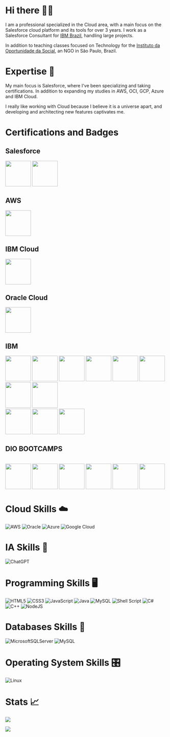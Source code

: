 # Hi there 👨‍💻
I am a professional specialized in the Cloud area, with a main focus on the Salesforce cloud platform and its tools for over 3 years. I work as a Salesforce Consultant for [IBM Brazil](https://www.ibm.com/br-pt), handling large projects.

In addition to teaching classes focused on Technology for the [Instituto da Oportunidade da Social](https://ios.org.br/), an NGO in São Paulo, Brazil.

# Expertise 💼
My main focus is Salesforce, where I've been specializing and taking certifications. In addition to expanding my studies in AWS, OCI, GCP, Azure and IBM Cloud.

I really like working with Cloud because I believe it is a universe apart, and developing and architecting new features captivates me.


# Certifications and Badges 
## Salesforce


<img src="https://github.com/enriqSilv/enriqSilv/assets/120118274/7b79f99c-0d4a-4e13-a0ce-fb121f67a966" width="80" height="80">
<img src="https://github.com/enriqSilv/enriqSilv/assets/120118274/a5a333d7-ee01-48de-8e79-6b5228a43552" width="80" height="80">
<br />

## AWS 
<img src="https://github.com/enriqSilv/enriqSilv/assets/120118274/5d06aa78-1383-47b6-8965-4a187ea398f7" width="80" height="80">

<br/>

## IBM Cloud
<img src="https://github.com/enriqSilv/enriqSilv/assets/120118274/7ca91768-b036-4774-b25b-4795aa499200" width="80" height="80">

<br/>

## Oracle Cloud
<img src="https://github.com/enriqSilv/enriqSilv/assets/120118274/43f70360-430d-487c-bc39-4278a53a1fce" width="80" height="80">

<br/>

## IBM
<img src="https://github.com/enriqSilv/enriqSilv/assets/120118274/c9f7ea82-b710-4e11-aec9-d2eb9e71d2c9" width="80" height="80">
<img src="https://github.com/enriqSilv/enriqSilv/assets/120118274/21dea914-e51e-40d2-82bc-821cf3332aa4" width="80" height="80">
<img src="https://github.com/enriqSilv/enriqSilv/assets/120118274/6a2769c5-18b7-42c5-acb1-a45b2070da26" width="80" height="80">
<img src="https://github.com/enriqSilv/enriqSilv/assets/120118274/2272216d-ddad-4f40-90b4-f5526cf964a1" width="80" height="80">
<img src="https://github.com/enriqSilv/enriqSilv/assets/120118274/725de648-bd5f-47ea-8e9e-e19a16115817" width="80" height="80">
<img src="https://github.com/enriqSilv/enriqSilv/assets/120118274/70b05289-dc9a-467f-99cd-684cdcad6cb0" width="80" height="80">
<img src="https://github.com/enriqSilv/enriqSilv/assets/120118274/d0cc4aa7-c301-40f0-9853-b4ac51144a6d" width="80" height="80">
<img src="https://github.com/enriqSilv/enriqSilv/assets/120118274/f430eb32-7866-4196-8a9e-817e61f0b7e6" width="80" height="80">

<br />
<img src="https://github.com/enriqSilv/enriqSilv/assets/120118274/8eafd378-f810-489c-b050-7712c958097e" width="80" height="80">
<img src="https://github.com/enriqSilv/enriqSilv/assets/120118274/8b6d8ef1-2328-4c7b-a56f-a2af7ff30235" width="80" height="80">
<img src="https://github.com/enriqSilv/enriqSilv/assets/120118274/58da31d2-16d2-4fd4-9c38-f140a4a22cc4" width="80" height="80">

<br/>


## DIO BOOTCAMPS
<br/>
<img src="https://github.com/enriqSilv/enriqSilv/assets/120118274/5a3608f1-73c0-4527-8999-154ba9328822" width="80" height="80">
<img src="https://github.com/enriqSilv/enriqSilv/assets/120118274/2d40c3be-38a8-4c6d-9771-1561e8baa031" width="80" height="80">
<img src="https://github.com/enriqSilv/enriqSilv/assets/120118274/bd34fc55-3a4d-4496-aec7-6bebfb3128d9" width="80" height="80">
<img src="https://github.com/enriqSilv/enriqSilv/assets/120118274/0b88525e-04ad-4829-8f67-8ce568be3c00" width="80" height="80">
<img src="https://github.com/enriqSilv/enriqSilv/assets/120118274/b85ab10f-56e8-4e88-9bd1-0514d2890306" width="80" height="80">
<img src="https://github.com/enriqSilv/enriqSilv/assets/120118274/e06dfc3a-1a28-4377-bbd6-d545cb36be39" width="80" height="80">



# Cloud Skills ☁️
![AWS](https://img.shields.io/badge/AWS-%23FF9900.svg?style=for-the-badge&logo=amazon-aws&logoColor=white)
![Oracle](https://img.shields.io/badge/Oracle-F80000?style=for-the-badge&logo=oracle&logoColor=white)
![Azure](https://img.shields.io/badge/azure-%230072C6.svg?style=for-the-badge&logo=microsoftazure&logoColor=white)
![Google Cloud](https://img.shields.io/badge/GoogleCloud-%234285F4.svg?style=for-the-badge&logo=google-cloud&logoColor=white)

# IA Skills 🤖
![ChatGPT](https://img.shields.io/badge/chatGPT-74aa9c?style=for-the-badge&logo=openai&logoColor=white)

# Programming Skills 🖥️
![HTML5](https://img.shields.io/badge/html5-%23E34F26.svg?style=for-the-badge&logo=html5&logoColor=white)
![CSS3](https://img.shields.io/badge/css3-%231572B6.svg?style=for-the-badge&logo=css3&logoColor=white)
![JavaScript](https://img.shields.io/badge/javascript-%23323330.svg?style=for-the-badge&logo=javascript&logoColor=%23F7DF1E)
![Java](https://img.shields.io/badge/java-%23ED8B00.svg?style=for-the-badge&logo=openjdk&logoColor=white)
![MySQL](https://img.shields.io/badge/mysql-%2300f.svg?style=for-the-badge&logo=mysql&logoColor=white) 
![Shell Script](https://img.shields.io/badge/shell_script-%23121011.svg?style=for-the-badge&logo=gnu-bash&logoColor=white)
![C#](https://img.shields.io/badge/c%23-%23239120.svg?style=for-the-badge&logo=c-sharp&logoColor=white)
![C++](https://img.shields.io/badge/c++-%2300599C.svg?style=for-the-badge&logo=c%2B%2B&logoColor=white)
![NodeJS](https://img.shields.io/badge/node.js-6DA55F?style=for-the-badge&logo=node.js&logoColor=white)


# Databases Skills 💾
![MicrosoftSQLServer](https://img.shields.io/badge/Microsoft%20SQL%20Server-CC2927?style=for-the-badge&logo=microsoft%20sql%20server&logoColor=white)
![MySQL](https://img.shields.io/badge/mysql-%2300f.svg?style=for-the-badge&logo=mysql&logoColor=white)

# Operating System Skills 🎛️
![Linux](https://img.shields.io/badge/Linux-FCC624?style=for-the-badge&logo=linux&logoColor=black)

# Stats 📈

<img src="https://github-readme-stats.vercel.app/api/top-langs/?username=enriqSilv&layout=compact&theme=shadow_blue&hide_border=true" />

![](https://github-readme-stats.vercel.app/api?username=enriqSilv&theme=shadow_blue&show_icons=true) 

<br />



